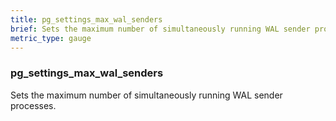 ```yaml
---
title: pg_settings_max_wal_senders
brief: Sets the maximum number of simultaneously running WAL sender processes.
metric_type: gauge
---
```

### pg_settings_max_wal_senders

Sets the maximum number of simultaneously running WAL sender processes.